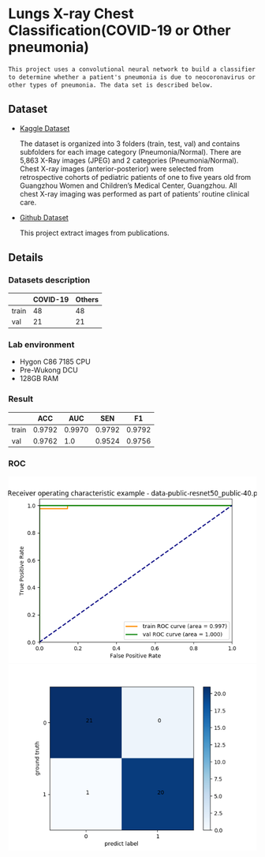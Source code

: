 # Lungs X-ray Chest Classification(COVID-19 or Other pneumonia)

    This project uses a convolutional neural network to build a classifier to determine whether a patient's pneumonia is due to neocoronavirus or other types of pneumonia. The data set is described below.

## Dataset

* [Kaggle Dataset](https://www.kaggle.com/paultimothymooney/chest-xray-pneumonia)
  
    The dataset is organized into 3 folders (train, test, val) and contains subfolders for each image category (Pneumonia/Normal). There are 5,863 X-Ray images (JPEG) and 2 categories (Pneumonia/Normal). Chest X-ray images (anterior-posterior) were selected from retrospective cohorts of pediatric patients of one to five years old from Guangzhou Women and Children’s Medical Center, Guangzhou. All chest X-ray imaging was performed as part of patients’ routine clinical care.

* [Github Dataset](https://github.com/ieee8023/covid-chestxray-dataset)
  
  This project extract images from publications.

## Details

### Datasets description

|       |COVID-19   |Others   |
|-------|-----------|---------|
|train  |48         |48       |
|val    |21         |21       |

### Lab environment

* Hygon C86 7185 CPU
* Pre-Wukong DCU
* 128GB RAM

### Result

|           |ACC    |AUC    |SEN    |F1     |
|-----------|-------|-------|-------|-------|
|train      |0.9792 |0.9970 |0.9792 |0.9792 |
|val        |0.9762 |1.0    |0.9524 |0.9756 |

### ROC

![ROC](./result/data-resnet50_public-40.pth.png)
![matrix](./result/confusion_matrix.png)